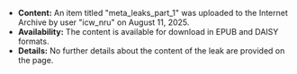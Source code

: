 - **Content:** An item titled "meta_leaks_part_1" was uploaded to the Internet Archive by user "icw_nru" on August 11, 2025.
- **Availability:** The content is available for download in EPUB and DAISY formats.
- **Details:** No further details about the content of the leak are provided on the page.

